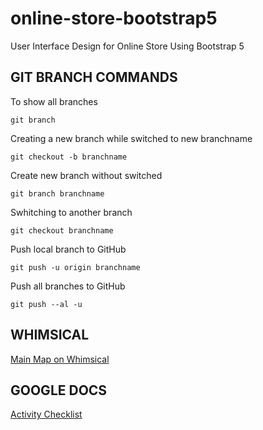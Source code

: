 # online-store-bootstrap5
User Interface Design for Online Store Using Bootstrap 5

## GIT BRANCH COMMANDS

To show all branches

    git branch

Creating a new branch while switched to new branchname
    
    git checkout -b branchname

Create new branch without switched

    git branch branchname

Swhitching to another branch

    git checkout branchname

Push local branch to GitHub

    git push -u origin branchname

Push all branches to GitHub

    git push --al -u

## WHIMSICAL

[Main Map on Whimsical](https://whimsical.com/sacode-courses-LxBvVS6Y24YH69765aZagT)


## GOOGLE DOCS

[Activity Checklist](https://docs.google.com/document/d/1hnOcLbHUlfdy_eCcxpXgfafrECHhlWorQd4o7vYH0K8/edit?usp=sharing)